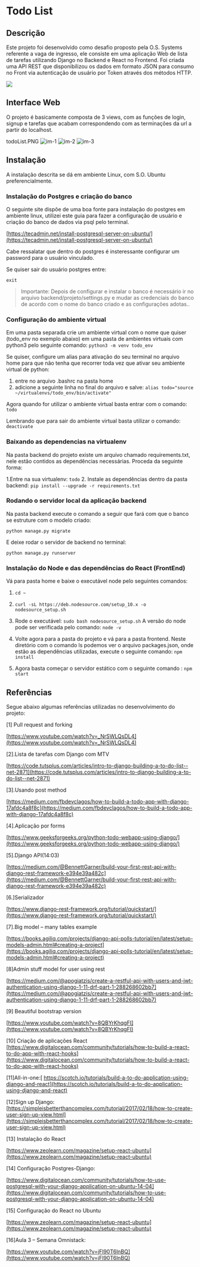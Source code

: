 # Todo List

## Descrição

Este projeto foi desenvolvido como desafio proposto pela O.S. Systems referente a vaga de ingresso, ele consiste em uma aplicação Web de lista de tarefas utilizando Django no Backend e React no Frontend.
Foi criada uma API REST que disponibilizou os dados em formato JSON para consumo no Front via autenticação de usuário por Token através dos métodos HTTP. 


![](frontend/src/assets/schematic.png)

## Interface Web

O projeto é basicamente composta de 3 views, com as funções de login, signup e tarefas que acabam correspondendo com as terminações da url  a partir do localhost. 

todoList.PNG
![im-1](frontend/src/assets/login.PNG "login") ![im-2](frontend/src/assets/Registro.PNG "registro") ![im-3](frontend/src/assets/todoList.PNG "todolist")

## Instalação

A instalação descrita se dá em ambiente Linux, com S.O. Ubuntu preferencialmente.

### Instalação do Postgres e criação do banco

O seguinte site dispõe de uma boa fonte para instalação do postgres em ambiente linux, utilizei este guia para fazer a configuração de usuário e criação do banco de dados via psql pelo terminal.

 
[https://tecadmin.net/install-postgresql-server-on-ubuntu/](https://tecadmin.net/install-postgresql-server-on-ubuntu/)

  Cabe ressalatar que dentro do postgres é insteressante configurar um password para o usuário vinculado.

Se quiser sair do usuário postgres entre:

```exit```

> Importante: Depois de configurar e instalar o banco é necessário ir no arquivo backend/projeto/settings.py e mudar as credenciais do banco de acordo com o nome do banco criado e as configurações adotas..


### Configuração do ambiente virtual 
Em uma pasta separada crie um ambiente virtual com o nome que quiser (todo_env no exemplo abaixo) em uma pasta de ambientes virtuais com python3 pelo seguinte comando:
```python3 -m venv todo_env```

Se quiser, configure um alias para ativação do seu terminal no arquivo home para que não tenha que recorrer toda vez que ativar seu ambiente virtual de python:
1. entre no arquivo .bashrc na pasta home
2. adicione a seguinte linha no final do arquivo e salve:
```alias todo="source ~/virtualenvs/todo_env/bin/activate"```

Agora quando for utilizar o ambiente virtual basta entrar com o comando:
	```todo```

Lembrando que para sair do ambiente virtual basta utilizar o comando:
```deactivate```

### **Baixando as dependencias na virtualenv**

Na pasta backend do projeto existe um arquivo chamado requirements.txt, nele estão contidos as dependências necessárias. Proceda da seguinte forma:

1.Entre na sua virtualenv:
```todo```
2. Instale as dependências dentro da pasta backend:
```pip install --upgrade -r requirements.txt```


### ****Rodando o servidor local da aplicação backend****
Na pasta backend execute o comando a seguir que fará com que o banco se estruture com o modelo criado:

```python manage.py migrate```

E deixe rodar o servidor de backend no terminal:

```python manage.py runserver```

### **Instalação do Node e das dependências do React** (FrontEnd)

Vá para pasta home e baixe o executável node pelo seguintes comandos:
1. ```cd ~```
3. ```curl -sL https://deb.nodesource.com/setup_10.x -o nodesource_setup.sh```

4. Rode o executável:
```sudo bash nodesource_setup.sh```
A versão do node pode ser verificada pelo comando:
```node -v```

5. Volte agora para a pasta do projeto e vá para a pasta frontend. Neste diretório com o comando ls podemos ver o arquivo packages.json, onde estão as dependências utilizadas, execute o seguinte comando:
```npm install```

6. Agora basta começar o servidor estático com o seguinte comando :
```npm start```



## Referências
Segue abaixo algumas referências utilizadas no desenvolvimento do projeto:

[1] Pull request and forking

[https://www.youtube.com/watch?v=_NrSWLQsDL4](https://www.youtube.com/watch?v=_NrSWLQsDL4)

 

  

[2].Lista de tarefas com Django com MTV

[https://code.tutsplus.com/articles/intro-to-django-building-a-to-do-list--net-2871](https://code.tutsplus.com/articles/intro-to-django-building-a-to-do-list--net-2871)

  

  

[3].Usando post method

[https://medium.com/fbdevclagos/how-to-build-a-todo-app-with-django-17afdc4a8f8c](https://medium.com/fbdevclagos/how-to-build-a-todo-app-with-django-17afdc4a8f8c)

  

  

[4].Aplicação por forms

[https://www.geeksforgeeks.org/python-todo-webapp-using-django/](https://www.geeksforgeeks.org/python-todo-webapp-using-django/)

  

  

[5].Django API(14:03)

[https://medium.com/@BennettGarner/build-your-first-rest-api-with-django-rest-framework-e394e39a482c](https://medium.com/@BennettGarner/build-your-first-rest-api-with-django-rest-framework-e394e39a482c)

  

  

[6.]Serializador

[https://www.django-rest-framework.org/tutorial/quickstart/](https://www.django-rest-framework.org/tutorial/quickstart/)

  

  

[7].Big model – many tables example

[https://books.agiliq.com/projects/django-api-polls-tutorial/en/latest/setup-models-admin.html#creating-a-project](https://books.agiliq.com/projects/django-api-polls-tutorial/en/latest/setup-models-admin.html#creating-a-project)

  

[8]Admin stuff model for user using rest

[https://medium.com/@apogiatzis/create-a-restful-api-with-users-and-jwt-authentication-using-django-1-11-drf-part-1-288268602bb7](https://medium.com/@apogiatzis/create-a-restful-api-with-users-and-jwt-authentication-using-django-1-11-drf-part-1-288268602bb7)

  

  

[9] Beautiful bootstrap version

[https://www.youtube.com/watch?v=8QBYrKhqgFI](https://www.youtube.com/watch?v=8QBYrKhqgFI)

  

  

[10] Criação de aplicações React
 [https://www.digitalocean.com/community/tutorials/how-to-build-a-react-to-do-app-with-react-hooks](https://www.digitalocean.com/community/tutorials/how-to-build-a-react-to-do-app-with-react-hooks) 

  

  

[11]All-in-one:[
https://scotch.io/tutorials/build-a-to-do-application-using-django-and-react](https://scotch.io/tutorials/build-a-to-do-application-using-django-and-react)

  

[12]Sign up Django:
[https://simpleisbetterthancomplex.com/tutorial/2017/02/18/how-to-create-user-sign-up-view.html](https://simpleisbetterthancomplex.com/tutorial/2017/02/18/how-to-create-user-sign-up-view.html)

  

[13] Instalação do React

[https://www.zeolearn.com/magazine/setup-react-ubuntu](https://www.zeolearn.com/magazine/setup-react-ubuntu)

  

[14] Configuração Postgres-Django:

[https://www.digitalocean.com/community/tutorials/how-to-use-postgresql-with-your-django-application-on-ubuntu-14-04](https://www.digitalocean.com/community/tutorials/how-to-use-postgresql-with-your-django-application-on-ubuntu-14-04)

  

[15] Configuração do React no Ubuntu

[https://www.zeolearn.com/magazine/setup-react-ubuntu](https://www.zeolearn.com/magazine/setup-react-ubuntu)

  

[16]Aula 3 – Semana Omnistack:

[https://www.youtube.com/watch?v=jFl90T6lnBQ](https://www.youtube.com/watch?v=jFl90T6lnBQ)




